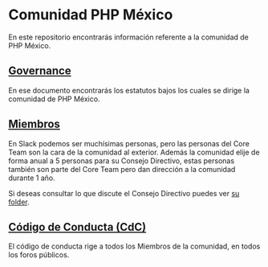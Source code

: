 # Comunidad PHP México

En este repositorio encontrarás información referente a la comunidad de PHP México. 

## [Governance ](./Governance.md)
En ese documento encontrarás los estatutos bajos los cuales se dirige la comunidad de PHP México.

## [Miembros](./Miembros.md)
En Slack podemos ser muchísimas personas, pero las personas del Core Team son la cara de la comunidad al exterior. Además la comunidad elije de forma anual a 5 personas para su Consejo Directivo, estas personas también son parte del Core Team pero dan dirección a la comunidad durante 1 año. 

Si deseas consultar lo que discute el Consejo Directivo puedes ver [su folder](./Consejo_2021).

## [Código de Conducta (CdC)](./Codigo_de_Conducta.md)
El código de conducta rige a todos los Miembros de la comunidad, en todos los foros públicos. 